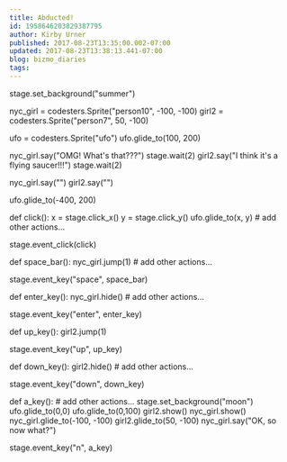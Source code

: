 ```yaml
---
title: Abducted!
id: 1958646203829387795
author: Kirby Urner
published: 2017-08-23T13:35:00.002-07:00
updated: 2017-08-23T13:38:13.441-07:00
blog: bizmo_diaries
tags: 
---
```


stage.set_background("summer")

nyc_girl = codesters.Sprite("person10", -100, -100)
girl2 = codesters.Sprite("person7", 50, -100)

ufo = codesters.Sprite("ufo")
ufo.glide_to(100, 200)

nyc_girl.say("OMG! What's that???")
stage.wait(2)
girl2.say("I think it's a flying saucer!!!")
stage.wait(2)

nyc_girl.say("")
girl2.say("")

ufo.glide_to(-400, 200)

def click():
    x = stage.click_x()
    y = stage.click_y()
    ufo.glide_to(x, y)
    # add other actions...

stage.event_click(click)

def space_bar():
    nyc_girl.jump(1)
    # add other actions...

stage.event_key("space", space_bar)

def enter_key():
    nyc_girl.hide()
    # add other actions...

stage.event_key("enter", enter_key)

def up_key():
    girl2.jump(1)

stage.event_key("up", up_key)

def down_key():
    girl2.hide()
    # add other actions...

stage.event_key("down", down_key)

def a_key():
    # add other actions...
    stage.set_background("moon")
    ufo.glide_to(0,0)
    ufo.glide_to(0,100)
    girl2.show()
    nyc_girl.show()
    nyc_girl.glide_to(-100, -100)
    girl2.glide_to(50, -100)
    nyc_girl.say("OK, so now what?")

stage.event_key("n", a_key)